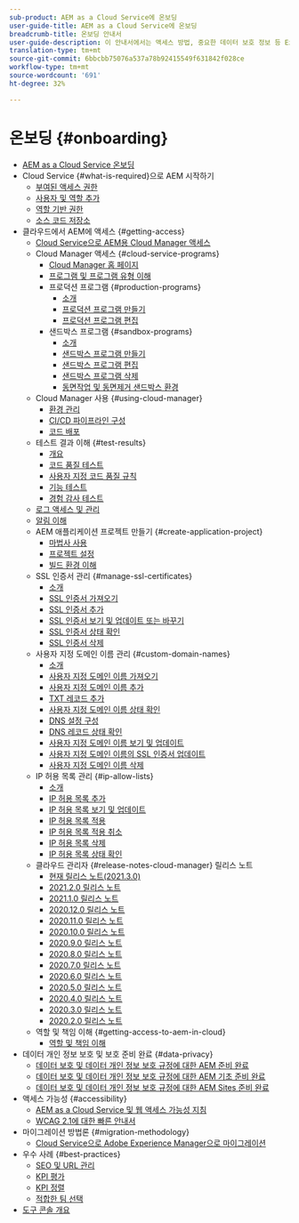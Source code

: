 ```yaml
---
sub-product: AEM as a Cloud Service에 온보딩
user-guide-title: AEM as a Cloud Service에 온보딩
breadcrumb-title: 온보딩 안내서
user-guide-description: 이 안내서에서는 액세스 방법, 중요한 데이터 보호 정보 등 Experience Manager as a Cloud Service를 시작하는 방법에 대한 요약을 제공합니다.
translation-type: tm+mt
source-git-commit: 6bbcbb75076a537a78b92415549f631842f028ce
workflow-type: tm+mt
source-wordcount: '691'
ht-degree: 32%

---
```



# 온보딩 {#onboarding}

+ [AEM as a Cloud Service 온보딩](/help/onboarding/home.md)
+ Cloud Service {#what-is-required}으로 AEM 시작하기
   + [부여된 액세스 권한](what-is-required/access-rights-granted.md)
   + [사용자 및 역할 추가](what-is-required/add-users-roles.md)
   + [역할 기반 권한](what-is-required/role-based-permissions.md)
   + [소스 코드 저장소](what-is-required/source-code-repository.md)
+ 클라우드에서 AEM에 액세스 {#getting-access}
   + [Cloud Service으로 AEM용 Cloud Manager 액세스](getting-access-to-aem-in-cloud/navigation.md)
   + Cloud Manager 액세스 {#cloud-service-programs}
      + [Cloud Manager 홈 페이지](getting-access-to-aem-in-cloud/first-time-login.md)
      + [프로그램 및 프로그램 유형 이해](getting-access-to-aem-in-cloud/understand-program-types.md)
      + 프로덕션 프로그램 {#production-programs}
         + [소개](/help/onboarding/getting-access-to-aem-in-cloud/introduction-production-programs.md)
         + [프로덕션 프로그램 만들기](getting-access-to-aem-in-cloud/creating-production-program.md)
         + [프로덕션 프로그램 편집](/help/onboarding/getting-access-to-aem-in-cloud/editing-production-program.md)
      + 샌드박스 프로그램 {#sandbox-programs}
         + [소개](getting-access-to-aem-in-cloud/introduction-sandbox-programs.md)
         + [샌드박스 프로그램 만들기](getting-access-to-aem-in-cloud/creating-sandbox-program.md)
         + [샌드박스 프로그램 편집](/help/onboarding/getting-access-to-aem-in-cloud/editing-sandbox-program.md)
         + [샌드박스 프로그램 삭제](getting-access-to-aem-in-cloud/deleting-sandbox-program.md)
         + [동면작업 및 동면제거 샌드박스 환경](/help/onboarding/getting-access-to-aem-in-cloud/hibernating-de-hibernating-sandbox-environments.md)
   + Cloud Manager 사용 {#using-cloud-manager}
      + [환경 관리](https://experienceleague.adobe.com/docs/experience-manager-cloud-service/implementing/using-cloud-manager/manage-environments.html)
      + [CI/CD 파이프라인 구성](https://experienceleague.adobe.com/docs/experience-manager-cloud-service/implementing/using-cloud-manager/configure-pipeline.html)
      + [코드 배포](https://experienceleague.adobe.com/docs/experience-manager-cloud-service/implementing/using-cloud-manager/deploy-code.html)
   + 테스트 결과 이해 {#test-results}
      + [개요](https://experienceleague.adobe.com/docs/experience-manager-cloud-service/implementing/using-cloud-manager/test-results/overview-test-results.html)
      + [코드 품질 테스트](https://experienceleague.adobe.com/docs/experience-manager-cloud-service/implementing/using-cloud-manager/test-results/code-quality-testing.html)
      + [사용자 지정 코드 품질 규칙](https://experienceleague.adobe.com/docs/experience-manager-cloud-service/implementing/using-cloud-manager/test-results/custom-code-quality-rules.html)
      + [기능 테스트](https://experienceleague.adobe.com/docs/experience-manager-cloud-service/implementing/using-cloud-manager/test-results/functional-testing.html)
      + [경험 감사 테스트](https://experienceleague.adobe.com/docs/experience-manager-cloud-service/implementing/using-cloud-manager/test-results/experience-audit-testing.html)
   + [로그 액세스 및 관리](https://experienceleague.adobe.com/docs/experience-manager-cloud-service/implementing/using-cloud-manager/manage-logs.html)
   + [알림 이해](https://experienceleague.adobe.com/docs/experience-manager-cloud-service/implementing/using-cloud-manager/notifications.html)
   + AEM 애플리케이션 프로젝트 만들기 {#create-application-project}
      + [마법사 사용](getting-access-to-aem-in-cloud/using-the-wizard.md)
      + [프로젝트 설정](getting-access-to-aem-in-cloud/setting-up-project.md)
      + [빌드 환경 이해](getting-access-to-aem-in-cloud/build-environment-details.md)
   + SSL 인증서 관리 {#manage-ssl-certificates}
      + [소개](https://experienceleague.adobe.com/docs/experience-manager-cloud-service/implementing/using-cloud-manager/manage-ssl-certificates/introduction.html)
      + [SSL 인증서 가져오기](https://experienceleague.adobe.com/docs/experience-manager-cloud-service/implementing/using-cloud-manager/manage-ssl-certificates/get-ssl-certificate.html)
      + [SSL 인증서 추가](https://experienceleague.adobe.com/docs/experience-manager-cloud-service/implementing/using-cloud-manager/manage-ssl-certificates/add-ssl-certificate.html)
      + [SSL 인증서 보기 및 업데이트 또는 바꾸기](https://experienceleague.adobe.com/docs/experience-manager-cloud-service/implementing/using-cloud-manager/manage-ssl-certificates/view-update-replace-ssl-certificate.html)
      + [SSL 인증서 상태 확인](https://experienceleague.adobe.com/docs/experience-manager-cloud-service/implementing/using-cloud-manager/manage-ssl-certificates/check-status-ssl-certificate.html)
      + [SSL 인증서 삭제](https://experienceleague.adobe.com/docs/experience-manager-cloud-service/implementing/using-cloud-manager/manage-ssl-certificates/delete-ssl-certificate.html)
   + 사용자 지정 도메인 이름 관리 {#custom-domain-names}
      + [소개](https://experienceleague.adobe.com/docs/experience-manager-cloud-service/implementing/using-cloud-manager/custom-domain-names/introduction.html)
      + [사용자 지정 도메인 이름 가져오기](https://experienceleague.adobe.com/docs/experience-manager-cloud-service/implementing/using-cloud-manager/custom-domain-names/get-custom-domain-name.html)
      + [사용자 지정 도메인 이름 추가](https://experienceleague.adobe.com/docs/experience-manager-cloud-service/implementing/using-cloud-manager/custom-domain-names/add-custom-domain-name.html)
      + [TXT 레코드 추가](https://experienceleague.adobe.com/docs/experience-manager-cloud-service/implementing/using-cloud-manager/custom-domain-names/add-text-record.html)
      + [사용자 지정 도메인 이름 상태 확인](https://experienceleague.adobe.com/docs/experience-manager-cloud-service/implementing/using-cloud-manager/custom-domain-names/check-domain-name-status.html)
      + [DNS 설정 구성](https://experienceleague.adobe.com/docs/experience-manager-cloud-service/implementing/using-cloud-manager/custom-domain-names/configure-dns-settings.html)
      + [DNS 레코드 상태 확인](https://experienceleague.adobe.com/docs/experience-manager-cloud-service/implementing/using-cloud-manager/custom-domain-names/check-dns-record-status.html)
      + [사용자 지정 도메인 이름 보기 및 업데이트](https://experienceleague.adobe.com/docs/experience-manager-cloud-service/implementing/using-cloud-manager/custom-domain-names/view-update-replace-custom-domain-name.html)
      + [사용자 지정 도메인 이름의 SSL 인증서 업데이트](https://experienceleague.adobe.com/docs/experience-manager-cloud-service/implementing/using-cloud-manager/custom-domain-names/update-cdn-ssl-certificate.html)
      + [사용자 지정 도메인 이름 삭제](https://experienceleague.adobe.com/docs/experience-manager-cloud-service/implementing/using-cloud-manager/custom-domain-names/delete-custom-domain-name.html)
   + IP 허용 목록 관리 {#ip-allow-lists}
      + [소개](https://experienceleague.adobe.com/docs/experience-manager-cloud-service/implementing/using-cloud-manager/ip-allow-lists/introduction.html)
      + [IP 허용 목록 추가](https://experienceleague.adobe.com/docs/experience-manager-cloud-service/implementing/using-cloud-manager/ip-allow-lists/add-ip-allow-lists.html)
      + [IP 허용 목록 보기 및 업데이트](https://experienceleague.adobe.com/docs/experience-manager-cloud-service/implementing/using-cloud-manager/ip-allow-lists/view-update-ip-allow-list.html)
      + [IP 허용 목록 적용](https://experienceleague.adobe.com/docs/experience-manager-cloud-service/implementing/using-cloud-manager/ip-allow-lists/apply-allow-list.html)
      + [IP 허용 목록 적용 취소](https://experienceleague.adobe.com/docs/experience-manager-cloud-service/implementing/using-cloud-manager/ip-allow-lists/unapply-ip-allow-list.html)
      + [IP 허용 목록 삭제](https://experienceleague.adobe.com/docs/experience-manager-cloud-service/implementing/using-cloud-manager/ip-allow-lists/delete-ip-allow-list.html)
      + [IP 허용 목록 상태 확인](https://experienceleague.adobe.com/docs/experience-manager-cloud-service/implementing/using-cloud-manager/ip-allow-lists/check-ip-allow-list-status.html)
   + 클라우드 관리자 {#release-notes-cloud-manager} 릴리스 노트
      + [현재 릴리스 노트(2021.3.0)](/help/onboarding/release-notes-cloud-manager/release-notes-cm-current.md)
      + [2021.2.0 릴리스 노트](/help/onboarding/release-notes-cloud-manager/release-notes-cm-2021-2-0.md)
      + [2021.1.0 릴리스 노트](/help/onboarding/release-notes-cloud-manager/release-notes-cm-2021-1-0.md)
      + [2020.12.0 릴리스 노트](/help/onboarding/release-notes-cloud-manager/release-notes-cm-2020-12-0.md)
      + [2020.11.0 릴리스 노트](/help/onboarding/release-notes-cloud-manager/release-notes-cm-2020-11-0.md)
      + [2020.10.0 릴리스 노트](/help/onboarding/release-notes-cloud-manager/release-notes-cm-2020-10-0.md)
      + [2020.9.0 릴리스 노트](/help/onboarding/release-notes-cloud-manager/release-notes-cm-2020-9-0.md)
      + [2020.8.0 릴리스 노트](/help/onboarding/release-notes-cloud-manager/release-notes-cm-2020-8-0.md)
      + [2020.7.0 릴리스 노트](/help/onboarding/release-notes-cloud-manager/release-notes-cm-2020-7-0.md)
      + [2020.6.0 릴리스 노트](/help/onboarding/release-notes-cloud-manager/release-notes-cm-2020-6-0.md)
      + [2020.5.0 릴리스 노트](/help/onboarding/release-notes-cloud-manager/release-notes-cm-2020-5-0.md)
      + [2020.4.0 릴리스 노트](/help/onboarding/release-notes-cloud-manager/release-notes-cm-2020-4-0.md)
      + [2020.3.0 릴리스 노트](/help/onboarding/release-notes-cloud-manager/release-notes-cm-2020-3-0.md)
      + [2020.2.0 릴리스 노트](/help/onboarding/release-notes-cloud-manager/release-notes-cm-2020-2-0.md)
   + 역할 및 책임 이해 {#getting-access-to-aem-in-cloud}
      + [역할 및 책임 이해](getting-access-to-aem-in-cloud/roles-responsibilities.md)
+ 데이터 개인 정보 보호 및 보호 준비 완료 {#data-privacy}
   + [데이터 보호 및 데이터 개인 정보 보호 규정에 대한 AEM 준비 완료](data-privacy-and-protection-readiness/aem-readiness.md)
   + [데이터 보호 및 데이터 개인 정보 보호 규정에 대한 AEM 기초 준비 완료](data-privacy-and-protection-readiness/foundation-readiness.md)
   + [데이터 보호 및 데이터 개인 정보 보호 규정에 대한 AEM Sites 준비 완료](data-privacy-and-protection-readiness/sites-readiness.md)
+ 액세스 가능성 {#accessibility}
   + [AEM as a Cloud Service 및 웹 액세스 가능성 지침](accessibility/web-accessibility.md)
   + [WCAG 2.1에 대한 빠른 안내서](accessibility/quick-guide-wcag.md)
+ 마이그레이션 방법론 {#migration-methodology}
   + [Cloud Service으로 Adobe Experience Manager으로 마이그레이션](migration-methodology/getting-started.md)
+ 우수 사례 {#best-practices}
   + [SEO 및 URL 관리](best-practices/seo-and-url-management.md)
   + [KPI 평가](best-practices/assessing-kpis.md)
   + [KPI 정렬](best-practices/aligning-kpis.md)
   + [적합한 팀 선택](best-practices/choose-right-team.md)
+ [도구 콘솔 개요](tools-consoles.md)
